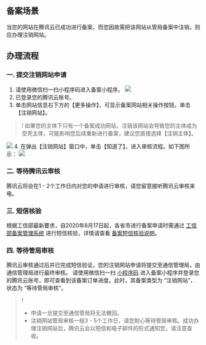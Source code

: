 ## 备案场景

当您的网站在腾讯云已成功进行备案，而您因故需把该网站从管局备案中注销，则应办理注销网站。

## 办理流程

### 一. 提交注销网站申请
<span id="code"></span>
1. 请使用微信扫一扫小程序码进入备案小程序。
![](https://main.qcloudimg.com/raw/27cee122dba1d90a03c38ceaf65fb3f3.jpg)
2. 已登录您的腾讯云账号。
3. 单击网站信息右下方的【更多操作】，可显示备案网站相关操作按钮，单击【注销网站】。
>! 如果您的主体下只有一个备案成功网站，注销该网站会导致您的主体成为空壳主体，可能影响您后续重新进行备案，建议您直接选择【注销主体】。
>
![](https://main.qcloudimg.com/raw/c364714a754b9568b2887a1f8f0f8ea3.png)
4. 在弹出【注销网站】窗口中，单击【知道了】，进入审核流程。如下图所示：
![](https://main.qcloudimg.com/raw/ca9c4d1e61f484f1247e65168895a5be.png)

### 二. 等待腾讯云审核
腾讯云将会在1 - 2个工作日内对您的申请进行审核，请您留意接听腾讯云审核来电。

### 三. 短信核验
根据工信部最新要求，自2020年8月17日起，各省市进行备案申请时需通过 [工信部备案管理系统](https://beian.miit.gov.cn/) 进行短信核验，详情请查看 [备案短信核验说明](https://cloud.tencent.com/document/product/243/13435)。

### 四. 等待管局审核
腾讯云审核通过后并已完成短信验证，您的注销网站申请将提交至通信管理局，由通信管理局进行最终审核。
请使用微信扫一扫 [小程序码](#code) 进入备案小程序并登录您的腾讯云账号，即可查看到该备案订单进度。此时，其备案类型为 “注销网站”，状态为 “等待管局审核”。
>! 
>- 申请一旦提交至通信管局将无法撤回。
>- 注销网站管局审核一般3 - 5个工作日，请您耐心等待管局审核。成功办理注销网站后，腾讯云会以短信和电子邮件的形式通知您，请注意查收。

